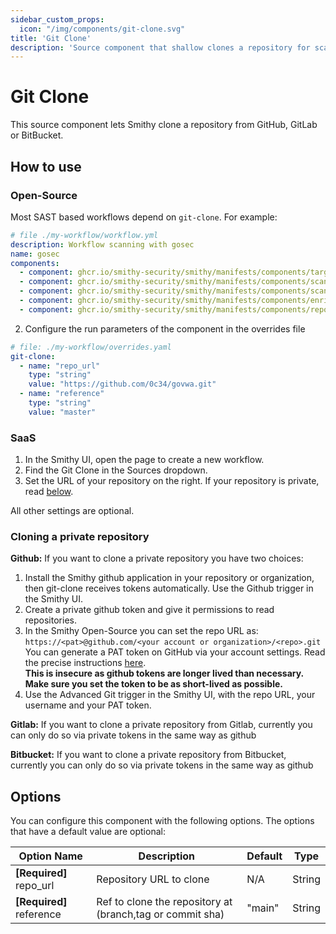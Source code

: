 ```yaml
---
sidebar_custom_props:
  icon: "/img/components/git-clone.svg"
title: 'Git Clone'
description: 'Source component that shallow clones a repository for scanning'
---
```


# Git Clone

This source component lets Smithy clone a repository from GitHub, GitLab or
BitBucket.

## How to use

### Open-Source

Most SAST based workflows depend on `git-clone`.
For example:

```yaml
# file ./my-workflow/workflow.yml
description: Workflow scanning with gosec
name: gosec
components:
  - component: ghcr.io/smithy-security/smithy/manifests/components/targets/git-clone:v1.3.2
  - component: ghcr.io/smithy-security/smithy/manifests/components/scanners/gosec:v1.2.3
  - component: ghcr.io/smithy-security/smithy/manifests/components/scanners/nancy:v1.2.2
  - component: ghcr.io/smithy-security/smithy/manifests/components/enrichers/custom-annotation:v0.1.2
  - component: ghcr.io/smithy-security/smithy/manifests/components/reporters/json-logger:v1.0.2
```

2. Configure the run parameters of the component in the overrides file

```yaml
# file: ./my-workflow/overrides.yaml
git-clone:
  - name: "repo_url"
    type: "string"
    value: "https://github.com/0c34/govwa.git"
  - name: "reference"
    type: "string"
    value: "master"
```

### SaaS

1. In the Smithy UI, open the page to create a new workflow.
2. Find the Git Clone in the Sources dropdown.
3. Set the URL of your repository on the right. If your repository is private,
   read [below](/docs/reference/components/git-clone#cloning-a-private-repository).

All other settings are optional.

### Cloning a private repository

**Github:**
If you want to clone a private repository you have two choices:

1. Install the Smithy github application in your repository or organization, then
   git-clone receives tokens automatically. Use the Github trigger in the Smithy UI.
2. Create a private github token and give it permissions to read repositories.
3. In the Smithy Open-Source you can set the repo URL as:
   `https://<pat>@github.com/<your account or organization>/<repo>.git`
   You can generate a PAT token on GitHub via your account settings. Read the
   precise instructions [here](https://docs.github.com/en/authentication/keeping-your-account-and-data-secure/managing-your-personal-access-tokens).  
   **This is insecure as github tokens are longer lived than necessary.**  
   **Make sure you set the token to be as short-lived as possible.**
4. Use the Advanced Git trigger in the Smithy UI, with the repo URL,
   your username and your PAT token.

**Gitlab:**
If you want to clone a private repository from Gitlab, currently you can only do
so via private tokens in the same way as github

**Bitbucket:**
If you want to clone a private repository from Bitbucket, currently you can only
do so via private tokens in the same way as github

## Options

You can configure this component with the following options. The options that
have a default value are optional:

| Option Name               | Description                                               | Default | Type   |
|---------------------------|-----------------------------------------------------------|---------|--------|
| **\[Required]** repo\_url | Repository URL to clone                                   | N/A     | String |
| **\[Required]** reference | Ref to clone the repository at (branch,tag or commit sha) | "main"  | String |
